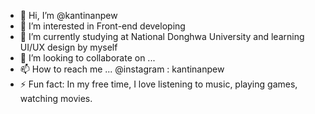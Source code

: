 - 👋 Hi, I’m @kantinanpew
- 👀 I’m interested in Front-end developing
- 🌱 I’m currently studying at National Donghwa University and learning UI/UX design by myself
- 💞️ I’m looking to collaborate on ...
- 📫 How to reach me ... @instagram : kantinanpew 
- ⚡ Fun fact: In my free time, I love listening to music, playing games, watching movies.

<!---
kantinanpew/kantinanpew is a ✨ special ✨ repository because its `README.md` (this file) appears on your GitHub profile.
You can click the Preview link to take a look at your changes.
--->
